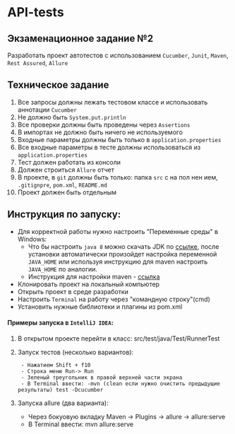 # API-tests
## Экзаменационное задание №2
Разработать проект автотестов с использованием ```Cucumber```, ```Junit```, ```Maven```, ```Rest Assured```, ```Allure```
## Техническое задание
1. Все запросы должны лежать тестовом классе и использовать аннотации ```Cucumber```
2. Не должно быть ```System.put.println```
3. Все проверки должны быть проведены через ```Assertions```
4. В импортах не должно быть ничего не используемого
5. Входные параметры должны быть только в ```application.properties```
6. Все входные параметры в тесте должны использоваться из ```application.properties```
7. Тест должен работать из консоли
8. Должен строиться ```Allure``` отчет
9. В проекте, в ```git``` должны быть только: папка ```src``` с на пол нен ием, ```.gitignpre```, ```pom.xml```, ```README.md```
10. Проект должен быть отдельным

## Инструкция по запуску:
- Для корректной работы нужно настроить "Переменные среды" в Windows:
	- Что бы настроить ```java 8``` можно скачать JDK  по [ссылке](https://bell-sw.com/pages/downloads/), после установки автоматически произойдет настройка переменной ```JAVA_HOME``` или используя инструкцию для maven настроить ```JAVA_HOME``` по аналогии.
	- Инструкция для настройки maven - [ссылка](https://mkyong.com/maven/how-to-install-maven-in-windows/)
- Клонировать проект на локальный компьютер
- Открыть проект в среде разработки
- Настроить ```Terminal``` на работу через "командную строку"(cmd)
- Установить нужные библиотеки и плагины из pom.xml
	
#### Примеры запуска в ```IntelliJ IDEA```:
  1. В открытом проекте перейти в класс: src/test/java/Test/RunnerTest
  2. Запуск тестов (несколько вариантов):
		  
		  - Нажатием Shift + f10 
		  - Строка меню Run-> Run 
		  - Зеленый треугольник в правой верхней части экрана
		  - В Terminal ввести: -mvn (clean если нужно очистить предыдущие результаты) test -Dcucumber
  3. Запуска allure (два варианта):
      - Через бокуовую вкладку Maven -> Plugins -> allure -> allure:serve
      - В Terminal ввести: mvn allure:serve

